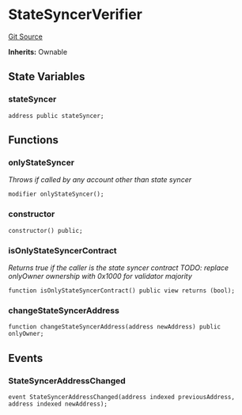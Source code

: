 # StateSyncerVerifier
[Git Source](https://github.com/TOKnetwork/contracts/blob/155f729fd8db0676297384375468d4d45b8aa44e/contracts/child/bor/StateSyncerVerifier.sol)

**Inherits:**
Ownable


## State Variables
### stateSyncer

```solidity
address public stateSyncer;
```


## Functions
### onlyStateSyncer

*Throws if called by any account other than state syncer*


```solidity
modifier onlyStateSyncer();
```

### constructor


```solidity
constructor() public;
```

### isOnlyStateSyncerContract

*Returns true if the caller is the state syncer contract
TODO: replace onlyOwner ownership with 0x1000 for validator majority*


```solidity
function isOnlyStateSyncerContract() public view returns (bool);
```

### changeStateSyncerAddress


```solidity
function changeStateSyncerAddress(address newAddress) public onlyOwner;
```

## Events
### StateSyncerAddressChanged

```solidity
event StateSyncerAddressChanged(address indexed previousAddress, address indexed newAddress);
```


